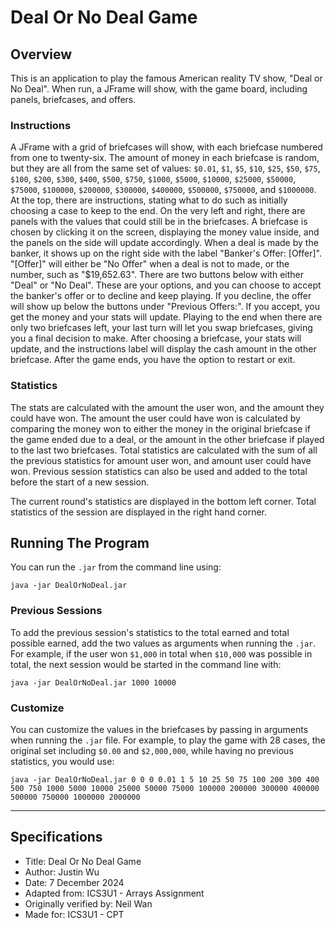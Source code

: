 # Deal Or No Deal Game

## Overview

This is an application to play the famous American reality TV show, "Deal or No Deal".
When run, a JFrame will show, with the game board, including panels, briefcases, and offers.

### Instructions

A JFrame with a grid of briefcases will show, with each briefcase numbered from one to twenty-six.
The amount of money in each briefcase is random, but they are all from the same set of values:
`$0.01`, `$1`, `$5`, `$10`, `$25`, `$50`, `$75`, `$100`, `$200`, `$300`, `$400`, `$500`, `$750`, `$1000`, `$5000`, `$10000`, `$25000`,
`$50000`, `$75000`, `$100000`, `$200000`, `$300000`, `$400000`, `$500000`, `$750000`, and `$1000000`.
At the top, there are instructions, stating what to do such as initially choosing a case to keep to the end.
On the very left and right, there are panels with the values that could still be in the briefcases.
A briefcase is chosen by clicking it on the screen, displaying the money value inside, and the panels on the side will update accordingly.
When a deal is made by the banker, it shows up on the right side with the label "Banker's Offer: [Offer]".
"[Offer]" will either be "No Offer" when a deal is not to made, or the number, such as "$19,652.63".
There are two buttons below with either "Deal" or "No Deal".
These are your options, and you can choose to accept the banker's offer or to decline and keep playing.
If you decline, the offer will show up below the buttons under "Previous Offers:".
If you accept, you get the money and your stats will update.
Playing to the end when there are only two briefcases left, your last turn will let you swap briefcases, giving you a final decision to make.
After choosing a briefcase, your stats will update, and the instructions label will display the cash amount in the other briefcase.
After the game ends, you have the option to restart or exit.

### Statistics

The stats are calculated with the amount the user won, and the amount they could have won.
The amount the user could have won is calculated by comparing the money won to either the money in the original briefcase if the game ended due to a deal,
or the amount in the other briefcase if played to the last two briefcases.
Total statistics are calculated with the sum of all the previous statistics for amount user won, and amount user could have won.
Previous session statistics can also be used and added to the total before the start of a new session.

The current round's statistics are displayed in the bottom left corner.
Total statistics of the session are displayed in the right hand corner.

## Running The Program

You can run the `.jar` from the command line using:

    java -jar DealOrNoDeal.jar

### Previous Sessions

To add the previous session's statistics to the total earned and total possible earned, add the two values as arguments when running the `.jar`.
For example, if the user won `$1,000` in total when `$10,000` was possible in total, the next session would be started in the command line with:

    java -jar DealOrNoDeal.jar 1000 10000

### Customize

You can customize the values in the briefcases by passing in arguments when running the `.jar` file.
For example, to play the game with 28 cases, the original set including `$0.00` and `$2,000,000`, while having no previous statistics, you would use: 

    java -jar DealOrNoDeal.jar 0 0 0 0.01 1 5 10 25 50 75 100 200 300 400 500 750 1000 5000 10000 25000 50000 75000 100000 200000 300000 400000 500000 750000 1000000 2000000

****

## Specifications

* Title: Deal Or No Deal Game
* Author: Justin Wu
* Date: 7 December 2024
* Adapted from: ICS3U1 - Arrays Assignment
* Originally verified by: Neil Wan
* Made for: ICS3U1 - CPT
